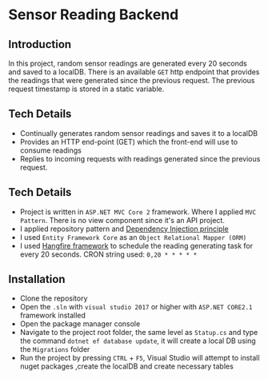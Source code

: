 # Sensor Reading Backend

## Introduction
In this project, random sensor readings are generated every 20 seconds and saved to a localDB. There is an available `GET` http endpoint that provides the readings that were generated since the previous request. The previous request timestamp is stored in a static variable.

## Tech Details
- Continually generates random sensor readings and saves it to a localDB
- Provides an HTTP end-point (GET) which the front-end will use to consume readings
- Replies to incoming requests with readings generated since the previous request.

## Tech Details
- Project is written in `ASP.NET MVC Core 2` framework. Where I applied `MVC Pattern`. There is no view component since it's an API project.
- I applied repository pattern and [Dependency Injection principle](https://en.wikipedia.org/wiki/Dependency_injection)
- I used `Entity Framework Core` as an `Object Relational Mapper (ORM)`
- I used [Hangfire framework](https://www.hangfire.io/) to schedule the reading generating task for every 20 seconds. CRON string used: `0,20 * * * * *`

## Installation
- Clone the repository
- Open the `.sln` with `visual studio 2017` or higher with `ASP.NET CORE2.1` framework installed
- Open the package manager console 
- Navigate to the project root folder, the same level as `Statup.cs` and type the command `dotnet ef database update`, it will create a local DB using the `Migrations` folder
- Run the project by pressing `CTRL` + `F5`, Visual Studio will attempt to install nuget packages ,create the localDB and create necessary tables
